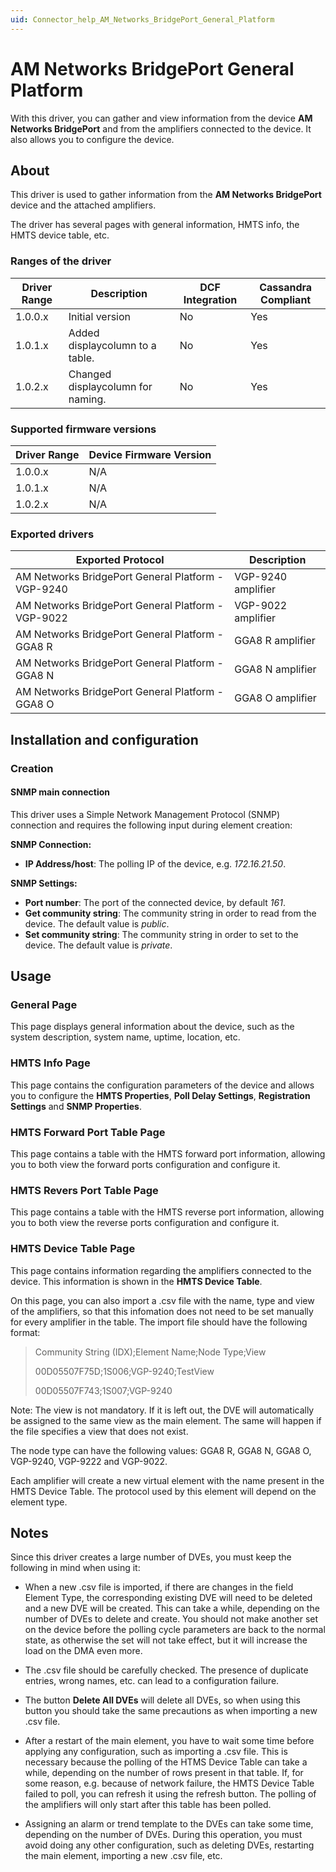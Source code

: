 ```yaml
---
uid: Connector_help_AM_Networks_BridgePort_General_Platform
---
```


# AM Networks BridgePort General Platform

With this driver, you can gather and view information from the device **AM Networks BridgePort** and from the amplifiers connected to the device. It also allows you to configure the device.

## About

This driver is used to gather information from the **AM Networks BridgePort** device and the attached amplifiers.

The driver has several pages with general information, HMTS info, the HMTS device table, etc.

### Ranges of the driver

| **Driver Range** | **Description**                   | **DCF Integration** | **Cassandra Compliant** |
|------------------|-----------------------------------|---------------------|-------------------------|
| 1.0.0.x          | Initial version                   | No                  | Yes                     |
| 1.0.1.x          | Added displaycolumn to a table.   | No                  | Yes                     |
| 1.0.2.x          | Changed displaycolumn for naming. | No                  | Yes                     |

### Supported firmware versions

| **Driver Range** | **Device Firmware Version** |
|------------------|-----------------------------|
| 1.0.0.x          | N/A                         |
| 1.0.1.x          | N/A                         |
| 1.0.2.x          | N/A                         |

### Exported drivers

| **Exported Protocol**                              | **Description**    |
|----------------------------------------------------|--------------------|
| AM Networks BridgePort General Platform - VGP-9240 | VGP-9240 amplifier |
| AM Networks BridgePort General Platform - VGP-9022 | VGP-9022 amplifier |
| AM Networks BridgePort General Platform - GGA8 R   | GGA8 R amplifier   |
| AM Networks BridgePort General Platform - GGA8 N   | GGA8 N amplifier   |
| AM Networks BridgePort General Platform - GGA8 O   | GGA8 O amplifier   |

## Installation and configuration

### Creation

#### SNMP main connection

This driver uses a Simple Network Management Protocol (SNMP) connection and requires the following input during element creation:

**SNMP Connection:**

- **IP Address/host**: The polling IP of the device, e.g. *172.16.21.50*.

**SNMP Settings:**

- **Port number**: The port of the connected device, by default *161*.
- **Get community string**: The community string in order to read from the device. The default value is *public*.
- **Set community string**: The community string in order to set to the device. The default value is *private*.

## Usage

### General Page

This page displays general information about the device, such as the system description, system name, uptime, location, etc.

### HMTS Info Page

This page contains the configuration parameters of the device and allows you to configure the **HMTS Properties**, **Poll Delay Settings**, **Registration Settings** and **SNMP Properties**.

### HMTS Forward Port Table Page

This page contains a table with the HMTS forward port information, allowing you to both view the forward ports configuration and configure it.

### HMTS Revers Port Table Page

This page contains a table with the HMTS reverse port information, allowing you to both view the reverse ports configuration and configure it.

### HMTS Device Table Page

This page contains information regarding the amplifiers connected to the device. This information is shown in the **HMTS Device Table**.

On this page, you can also import a .csv file with the name, type and view of the amplifiers, so that this infomation does not need to be set manually for every amplifier in the table. The import file should have the following format:

> Community String (IDX);Element Name;Node Type;View
>
> 00D05507F75D;1S006;VGP-9240;TestView
>
> 00D05507F743;1S007;VGP-9240

Note: The view is not mandatory. If it is left out, the DVE will automatically be assigned to the same view as the main element. The same will happen if the file specifies a view that does not exist.

The node type can have the following values: GGA8 R, GGA8 N, GGA8 O, VGP-9240, VGP-9222 and VGP-9022.

Each amplifier will create a new virtual element with the name present in the HMTS Device Table. The protocol used by this element will depend on the element type.

## Notes

Since this driver creates a large number of DVEs, you must keep the following in mind when using it:

- When a new .csv file is imported, if there are changes in the field Element Type, the corresponding existing DVE will need to be deleted and a new DVE will be created. This can take a while, depending on the number of DVEs to delete and create. You should not make another set on the device before the polling cycle parameters are back to the normal state, as otherwise the set will not take effect, but it will increase the load on the DMA even more.

- The .csv file should be carefully checked. The presence of duplicate entries, wrong names, etc. can lead to a configuration failure.

- The button **Delete All DVEs** will delete all DVEs, so when using this button you should take the same precautions as when importing a new .csv file.

- After a restart of the main element, you have to wait some time before applying any configuration, such as importing a .csv file. This is necessary because the polling of the HTMS Device Table can take a while, depending on the number of rows present in that table. If, for some reason, e.g. because of network failure, the HMTS Device Table failed to poll, you can refresh it using the refresh button. The polling of the amplifiers will only start after this table has been polled.

- Assigning an alarm or trend template to the DVEs can take some time, depending on the number of DVEs. During this operation, you must avoid doing any other configuration, such as deleting DVEs, restarting the main element, importing a new .csv file, etc.
